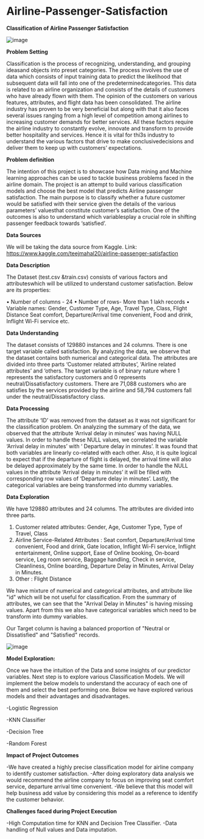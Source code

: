 # Airline-Passenger-Satisfaction


**Classification of Airline Passenger Satisfaction**

![image](https://user-images.githubusercontent.com/29515861/191596044-731342c4-b720-4944-9be5-42a4e4421c8f.png)


**Problem Setting**

Classification is the process of recognizing, understanding, and grouping ideasand objects into 
preset categories. The process involves the use of data which consists of input training data to 
predict the likelihood that subsequent data will fall into one of the predeterminedcategories. This 
data is related to an airline organization and consists of the details of customers who have 
already flown with them. The opinion of the customers on various features, attributes, and flight 
data has been consolidated. The airline industry has proven to be very beneficial but along with 
that it also faces several issues ranging from a high level of competition among airlines to 
increasing customer demands for better services. All these factors require the airline industry to
constantly evolve, innovate and transform to provide better hospitality and services.
Hence it is vital for thi3s industry to understand the various factors that drive to make 
conclusivedecisions and deliver them to keep up with customers’ expectations.

**Problem definition**

The intention of this project is to showcase how Data mining and Machine learning approaches 
can be used to tackle business problems faced in the airline domain. The project is an attempt to 
build various classification models and choose the best model that predicts Airline passenger 
satisfaction. The main purpose is to classify whether a future customer would be satisfied with 
their service given the details of the various parameters’ valuesthat constitute customer’s 
satisfaction. One of the outcomes is also to understand which variablesplay a crucial role in 
shifting passenger feedback towards ‘satisfied’.

**Data Sources** 

We will be taking the data source from Kaggle. Link: https://www.kaggle.com/teejmahal20/airline-passenger-satisfaction

**Data Description**

The Dataset (test.csv &train.csv) consists of various factors and attributeswhich will be utilized to
understand customer satisfaction. Below are its properties:

• Number of columns - 24
• Number of rows- More than 1 lakh records
• Variable names: Gender, Customer Type, Age, Travel Type, Class, Flight Distance Seat
comfort, Departure/Arrival time convenient, Food and drink, Inflight Wi-Fi service etc.

**Data Understanding**

The dataset consists of 129880 instances and 24 columns. There is one target variable called 
satisfaction. By analyzing the data, we observe that the dataset contains both numerical and 
categorical data. The attributes are divided into three parts ‘Customer related attributes’, 
‘Airline related attributes’ and ‘others. The target variable is of binary nature where 1 
represents the satisfactory customers and 0 represents neutral/Dissatisfactory customers. There 
are 71,088 customers who are satisfies by the services provided by the airline and 58,794 
customers fall under the neutral/Dissatisfactory class.

**Data Processing**

The attribute ‘ID’ was removed from the dataset as it was not significant for the classification 
problem. On analyzing the summary of the data, we observed that the attribute ‘Arrival delay in 
minutes’ was having NULL values. In order to handle these NULL values, we correlated the 
variable ‘Arrival delay in minutes’ with ‘ Departure delay in minutes’. It was found that both 
variables are linearly co-related with each other. Also, it is quite logical to expect that if the 
departure of flight is delayed, the arrival time will also be delayed approximately by the same 
time. In order to handle the NULL values in the attribute ‘Arrival delay in minutes’ it will be 
filled with corresponding row values of ‘Departure delay in minutes’. Lastly, the categorical 
variables are being transformed into dummy variables. 

**Data Exploration** 

We have 129880 attributes and 24 columns. The attributes are divided into three parts.

1. Customer related attributes: Gender, Age, Customer Type, Type of Travel, Class
2. Airline Service-Related Attributes : Seat comfort, Departure/Arrival time convenient, 
Food and drink, Gate location, Inflight Wi-Fi service, Inflight entertainment, Online 
support, Ease of Online booking, On-board service, Leg room service, Baggage 
handling, Check in service, Cleanliness, Online boarding, Departure Delay in Minutes, 
Arrival Delay in Minutes.
3. Other : Flight Distance

We have mixture of numerical and categorical attributes, and attribute like "id" which will be 
not useful for classification. From the summary of attributes, we can see that the "Arrival Delay 
in Minutes" is having missing values. Apart from this we also have categorical variables which 
need to be transform into dummy variables.

Our Target column is having a balanced proportion of "Neutral or Dissatisfied" and "Satisfied" 
records.


![image](https://user-images.githubusercontent.com/29515861/191599872-411760f6-cbac-4c80-9871-608860912aa7.png)

**Model Exploration:**

Once we have the intuition of the Data and some insights of our predictor variables. Next step is to 
explore various Classification Models. We will implement the below models to understand the 
accuracy of each one of them and select the best performing one. Below we have explored various 
models and their advantages and disadvantages.

-Logistic Regression

-KNN Classifier

-Decision Tree

-Random Forest

**Impact of Project Outcomes**

-We have created a highly precise classification model for airline company to identify customer 
satisfaction. 
-After doing exploratory data analysis we would recommend the airline company to focus on improving seat comfort service, departure arrival time convenient. 
-We believe that this model will help business add value by considering this model as a reference to 
identify the customer behavior.

**Challenges faced during Project Execution**

-High Computation time for KNN and Decision Tree Classifier.
-Data handling of Null values and Data imputation. 



